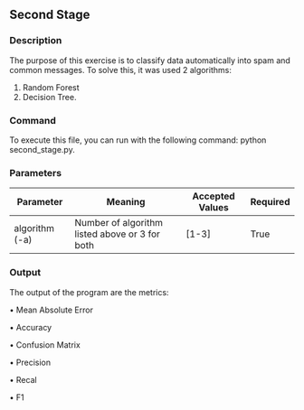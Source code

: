 ## Second Stage

### Description

The purpose of this exercise is to classify data automatically into spam and common messages. 
To solve this, it was used 2 algorithms: 

1. Random Forest
2. Decision Tree.

### Command

To execute this file, you can run with the following command: python second_stage.py.

### Parameters

|Parameter      |Meaning      |Accepted Values      |Required |
|---------------|-------------|---------------------|---------|
|algorithm (-a) |Number of algorithm listed above or 3 for both|[1-3]|True

### Output

The output of the program are the metrics:

• Mean Absolute Error

• Accuracy

• Confusion Matrix

• Precision

• Recal

• F1
